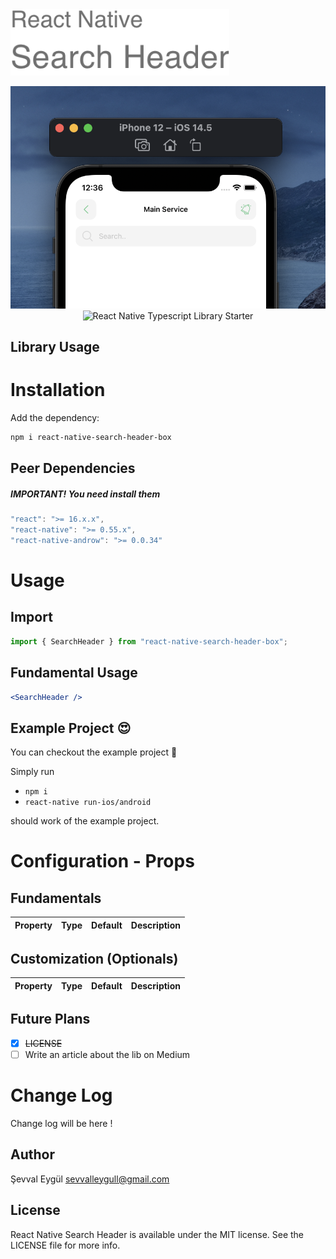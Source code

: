 <img alt="React Native Search Header" src="assets/logo.png" width="350"/>

<p align="center">
  <img alt="React Native Typescript Library Starter"
        src="assets/Screenshots/example1.png" />
  <img alt="React Native Typescript Library Starter"
        src="assets/Screenshots/example3.gif" />
</p>

## Library Usage

# Installation

Add the dependency:

```bash
npm i react-native-search-header-box
```

## Peer Dependencies

<h5><i>IMPORTANT! You need install them</i></h5>

```js
"react": ">= 16.x.x",
"react-native": ">= 0.55.x",
"react-native-androw": ">= 0.0.34"
```

# Usage

## Import

```jsx
import { SearchHeader } from "react-native-search-header-box";
```

## Fundamental Usage

```jsx
<SearchHeader />
```

## Example Project 😍

You can checkout the example project 🥰

Simply run

- `npm i`
- `react-native run-ios/android`

should work of the example project.

# Configuration - Props

## Fundamentals

| Property | Type | Default | Description |
| -------- | :--: | :-----: | ----------- |


## Customization (Optionals)

| Property | Type | Default | Description |
| -------- | :--: | :-----: | ----------- |


## Future Plans

- [x] ~~LICENSE~~
- [ ] Write an article about the lib on Medium

# Change Log

Change log will be here !

## Author

Şevval Eygül sevvalleygull@gmail.com

## License

React Native Search Header is available under the MIT license. See the LICENSE file for more info.
